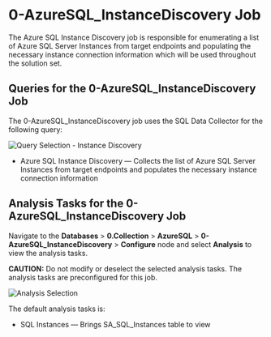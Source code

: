 # 0-AzureSQL_InstanceDiscovery Job

The Azure SQL Instance Discovery job is responsible for enumerating a list of Azure SQL Server
Instances from target endpoints and populating the necessary instance connection information which
will be used throughout the solution set.

## Queries for the 0-AzureSQL_InstanceDiscovery Job

The 0-AzureSQL_InstanceDiscovery job uses the SQL Data Collector for the following query:

![Query Selection - Instance Discovery](/img/product_docs/accessanalyzer/11.6/accessanalyzer/solutions/databases/azuresql/collection/instancediscquery.webp)

- Azure SQL Instance Discovery — Collects the list of Azure SQL Server Instances from target
  endpoints and populates the necessary instance connection information

## Analysis Tasks for the 0-AzureSQL_InstanceDiscovery Job

Navigate to the **Databases** > **0.Collection** > **AzureSQL** > **0-AzureSQL_InstanceDiscovery** >
**Configure** node and select **Analysis** to view the analysis tasks.

**CAUTION:** Do not modify or deselect the selected analysis tasks. The analysis tasks are
preconfigured for this job.

![Analysis Selection](/img/product_docs/accessanalyzer/11.6/accessanalyzer/solutions/databases/azuresql/collection/instancediscanalysis.webp)

The default analysis tasks is:

- SQL Instances — Brings SA_SQL_Instances table to view

